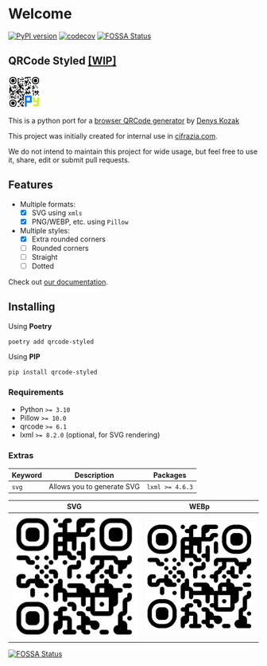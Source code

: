 # Welcome

[![PyPI version](https://badge.fury.io/py/qrcode-styled.svg)](https://badge.fury.io/py/qrcode-styled) [![codecov](https://codecov.io/gh/AdamBrianBright/qrcode_styled/branch/master/graph/badge.svg?token=MMDPS40REC)](https://codecov.io/gh/AdamBrianBright/qrcode_styled) [![FOSSA Status](https://app.fossa.com/api/projects/git%2Bgithub.com%2FAdamBrianBright%2Fqrcode_styled.svg?type=shield)](https://app.fossa.com/projects/git%2Bgithub.com%2FAdamBrianBright%2Fqrcode_styled?ref=badge_shield)

## QRCode Styled [\[WIP\]](https://dictionary.cambridge.org/us/dictionary/english/wip?q=WIP)

<img src="./wiki/img/logo.png" alt="QRCode Styled" width="64" height="64" />

This is a python port for a [browser QRCode generator](https://github.com/kozakdenys/qr-code-styling)
by [Denys Kozak](https://github.com/kozakdenys)

This project was initially created for internal use in [cifrazia.com](https://cifrazia.com/).

We do not intend to maintain this project for wide usage, but feel free to use it, share, edit or submit pull requests.

## Features

+ Multiple formats:
    + [x] SVG using `xmls`
    + [x] PNG/WEBP, etc. using `Pillow`
+ Multiple styles:
    + [x] Extra rounded corners
    + [ ] Rounded corners
    + [ ] Straight
    + [ ] Dotted

Check out [our documentation](https://adambrianbright.github.io/qrcode_styled/get-started/).

## Installing

Using **Poetry**

```shell
poetry add qrcode-styled
```

Using **PIP**

```shell
pip install qrcode-styled
```

### Requirements

+ Python `>= 3.10`
+ Pillow `>= 10.0`
+ qrcode `>= 6.1`
+ lxml `>= 8.2.0` (optional, for SVG rendering)

### Extras

| Keyword | Description                | Packages        |
|---------|----------------------------|-----------------|
| `svg`   | Allows you to generate SVG | `lxml >= 4.6.3` |

| SVG                                | WEBp                                |
|------------------------------------|-------------------------------------|
| ![Svg QRCode](./wiki/img/test.svg) | ![Svg QRCode](./wiki/img/test.webp) |

[![FOSSA Status](https://app.fossa.com/api/projects/git%2Bgithub.com%2FAdamBrianBright%2Fqrcode_styled.svg?type=large)](https://app.fossa.com/projects/git%2Bgithub.com%2FAdamBrianBright%2Fqrcode_styled?ref=badge_large)